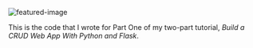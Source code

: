 ![featured-image](https://raw.githubusercontent.com/andela-mnzomo/project-dream-team-one/master/flask-crud-part-one.jpg)

This is the code that I wrote for Part One of my two-part tutorial, *Build a CRUD Web App With Python and Flask*.
